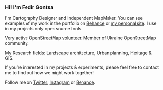 ### Hi! I'm Fedir Gontsa.

I'm Cartography Designer and Independent MapMaker. 
You can see examples of my work in the portfolio on [Behance](https://www.behance.net/gontsa) or [my personal site](http://fedir.gontsa.com). 
I use in my projects only open source tools.

Very active [OpenStreetMap volunteer](https://wiki.openstreetmap.org/wiki/User:Gontsa). Member of Ukraine OpenStreetMap community.

My Research fields: Landscape architecture, Urban planning, Heritage & GIS.

If you’re interested in my projects & experiments, please feel free to contact me to find out how we might work together!

Follow me on [Twitter](https://twitter.com/gontsa), [Instagram](https://www.instagram.com/gontsa/) or [Behance](https://www.behance.net/gontsa).
